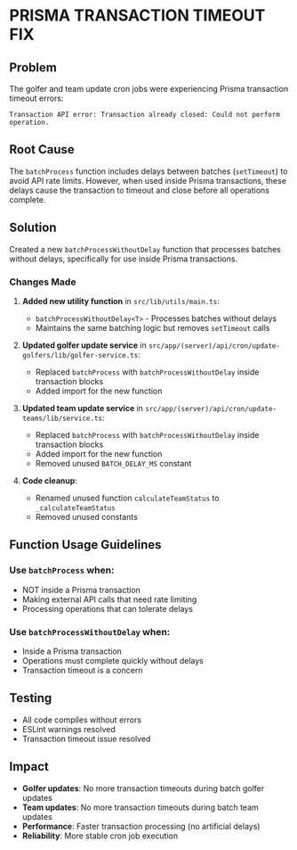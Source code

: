 # PRISMA TRANSACTION TIMEOUT FIX

## Problem

The golfer and team update cron jobs were experiencing Prisma transaction timeout errors:

```
Transaction API error: Transaction already closed: Could not perform operation.
```

## Root Cause

The `batchProcess` function includes delays between batches (`setTimeout`) to avoid API rate limits. However, when used inside Prisma transactions, these delays cause the transaction to timeout and close before all operations complete.

## Solution

Created a new `batchProcessWithoutDelay` function that processes batches without delays, specifically for use inside Prisma transactions.

### Changes Made

1. **Added new utility function** in `src/lib/utils/main.ts`:

   - `batchProcessWithoutDelay<T>` - Processes batches without delays
   - Maintains the same batching logic but removes `setTimeout` calls

2. **Updated golfer update service** in `src/app/(server)/api/cron/update-golfers/lib/golfer-service.ts`:

   - Replaced `batchProcess` with `batchProcessWithoutDelay` inside transaction blocks
   - Added import for the new function

3. **Updated team update service** in `src/app/(server)/api/cron/update-teams/lib/service.ts`:

   - Replaced `batchProcess` with `batchProcessWithoutDelay` inside transaction blocks
   - Added import for the new function
   - Removed unused `BATCH_DELAY_MS` constant

4. **Code cleanup**:
   - Renamed unused function `calculateTeamStatus` to `_calculateTeamStatus`
   - Removed unused constants

## Function Usage Guidelines

### Use `batchProcess` when:

- NOT inside a Prisma transaction
- Making external API calls that need rate limiting
- Processing operations that can tolerate delays

### Use `batchProcessWithoutDelay` when:

- Inside a Prisma transaction
- Operations must complete quickly without delays
- Transaction timeout is a concern

## Testing

- All code compiles without errors
- ESLint warnings resolved
- Transaction timeout issue resolved

## Impact

- **Golfer updates**: No more transaction timeouts during batch golfer updates
- **Team updates**: No more transaction timeouts during batch team updates
- **Performance**: Faster transaction processing (no artificial delays)
- **Reliability**: More stable cron job execution
